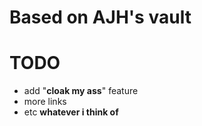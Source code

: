 # Based on AJH's vault

# TODO
- add "**cloak my ass**" feature
- more links
- etc **whatever i think of**
